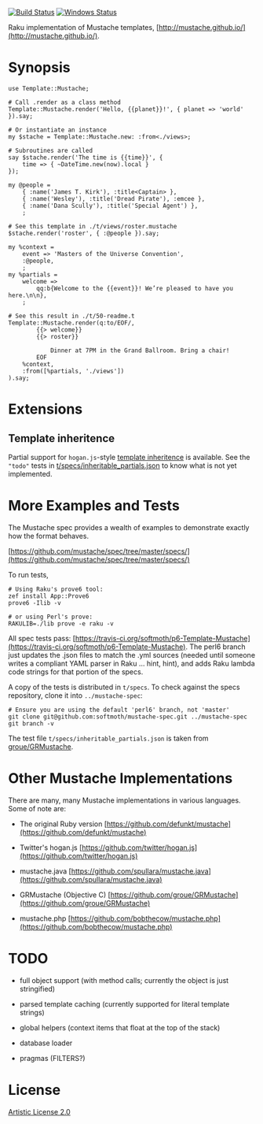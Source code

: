[![Build Status](https://travis-ci.org/softmoth/p6-Template-Mustache.svg?branch=master)](https://travis-ci.org/softmoth/p6-Template-Mustache) [![Windows Status](https://ci.appveyor.com/api/projects/status/github/softmoth/p6-Template-Mustache?branch=master&passingText=Windows%20-%20OK&failingText=Windows%20-%20FAIL&pendingText=Windows%20-%20pending&svg=true)](https://ci.appveyor.com/project/softmoth/p6-Template-Mustache/branch/master)

Raku implementation of Mustache templates, [http://mustache.github.io/](http://mustache.github.io/).

Synopsis
========

    use Template::Mustache;

    # Call .render as a class method
    Template::Mustache.render('Hello, {{planet}}!', { planet => 'world' }).say;

    # Or instantiate an instance
    my $stache = Template::Mustache.new: :from<./views>;

    # Subroutines are called
    say $stache.render('The time is {{time}}', {
        time => { ~DateTime.new(now).local }
    });

    my @people =
        { :name('James T. Kirk'), :title<Captain> },
        { :name('Wesley'), :title('Dread Pirate'), :emcee },
        { :name('Dana Scully'), :title('Special Agent') },
        ;

    # See this template in ./t/views/roster.mustache
    $stache.render('roster', { :@people }).say;

    my %context =
        event => 'Masters of the Universe Convention',
        :@people,
        ;
    my %partials =
        welcome =>
            qq:b{Welcome to the {{event}}! We’re pleased to have you here.\n\n},
        ;

    # See this result in ./t/50-readme.t
    Template::Mustache.render(q:to/EOF/,
            {{> welcome}}
            {{> roster}}

                Dinner at 7PM in the Grand Ballroom. Bring a chair!
            EOF
        %context,
        :from([%partials, './views'])
    ).say;

Extensions
==========

Template inheritence
--------------------

Partial support for `hogan.js`-style [template inheritence](https://github.com/groue/GRMustache/blob/master/Guides/template_inheritance.md) is available. See the `"todo"` tests in [t/specs/inheritable_partials.json](t/specs/inheritable_partials.json) to know what is not yet implemented.

More Examples and Tests
=======================

The Mustache spec provides a wealth of examples to demonstrate exactly how the format behaves.

[https://github.com/mustache/spec/tree/master/specs/](https://github.com/mustache/spec/tree/master/specs/)

To run tests,

    # Using Raku's prove6 tool:
    zef install App::Prove6
    prove6 -Ilib -v

    # or using Perl's prove:
    RAKULIB=./lib prove -e raku -v

All spec tests pass: [https://travis-ci.org/softmoth/p6-Template-Mustache](https://travis-ci.org/softmoth/p6-Template-Mustache). The perl6 branch just updates the .json files to match the .yml sources (needed until someone writes a compliant YAML parser in Raku … hint, hint), and adds Raku lambda code strings for that portion of the specs.

A copy of the tests is distributed in `t/specs`. To check against the specs repository, clone it into `../mustache-spec`:

    # Ensure you are using the default 'perl6' branch, not 'master'
    git clone git@github.com:softmoth/mustache-spec.git ../mustache-spec
    git branch -v

The test file `t/specs/inheritable_partials.json` is taken from [groue/GRMustache](https:/github.com/groue/GRMustache).

Other Mustache Implementations
==============================

There are many, many Mustache implementations in various languages. Some of note are:

  * The original Ruby version [https://github.com/defunkt/mustache](https://github.com/defunkt/mustache)

  * Twitter's hogan.js [https://github.com/twitter/hogan.js](https://github.com/twitter/hogan.js)

  * mustache.java [https://github.com/spullara/mustache.java](https://github.com/spullara/mustache.java)

  * GRMustache (Objective C) [https://github.com/groue/GRMustache](https://github.com/groue/GRMustache)

  * mustache.php [https://github.com/bobthecow/mustache.php](https://github.com/bobthecow/mustache.php)

TODO
====

  * full object support (with method calls; currently the object is just stringified)

  * parsed template caching (currently supported for literal template strings)

  * global helpers (context items that float at the top of the stack)

  * database loader

  * pragmas (FILTERS?)

License
=======

[Artistic License 2.0](http://www.perlfoundation.org/artistic_license_2_0)

